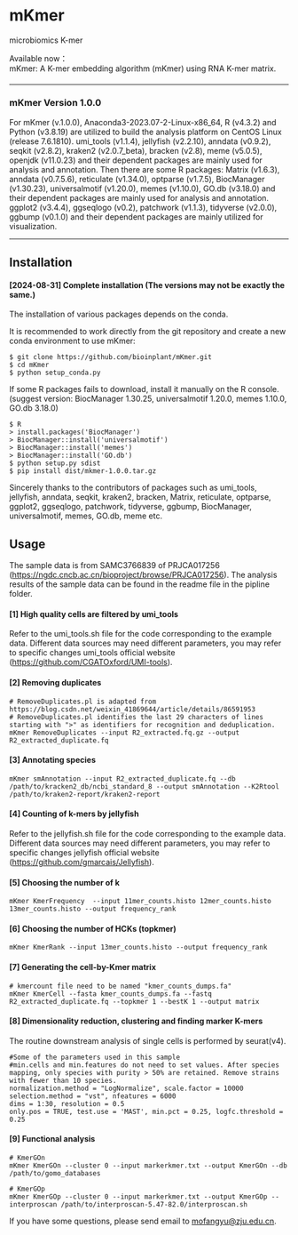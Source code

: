 # mKmer
microbiomics  K-mer  
    
Available now：    
mKmer: A K-mer embedding algorithm (mKmer) using RNA K-mer matrix.        

#### ####
#### ####
------------------------------------------------------------------------------------------------------------------------------------------
#### ####
#### ####
### mKmer Version 1.0.0 ###

For mKmer (v.1.0.0), Anaconda3-2023.07-2-Linux-x86_64, R (v4.3.2) and Python (v3.8.19) are utilized to build the analysis platform on CentOS Linux (release 7.6.1810). umi_tools (v1.1.4), jellyfish (v2.2.10), anndata (v0.9.2), seqkit (v2.8.2), kraken2 (v2.0.7_beta), bracken (v2.8), meme (v5.0.5), openjdk (v11.0.23) and their dependent packages are mainly used for analysis and annotation. Then there are some R packages: Matrix (v1.6.3), anndata (v0.7.5.6), reticulate (v1.34.0), optparse (v1.7.5), BiocManager (v1.30.23), universalmotif (v1.20.0), memes (v1.10.0), GO.db (v3.18.0) and their dependent packages are mainly used for analysis and annotation. ggplot2 (v3.4.4), ggseqlogo (v0.2), patchwork (v1.1.3), tidyverse (v2.0.0), ggbump (v0.1.0) and their dependent packages are mainly utilized for visualization.

---

## Installation
#### [2024-08-31] Complete installation (The versions may not be exactly the same.) ####
The installation of various packages depends on the conda.

It is recommended to work directly from the git repository and create a new conda environment to use mKmer:
```
$ git clone https://github.com/bioinplant/mKmer.git
$ cd mKmer
$ python setup_conda.py
```
If some R packages fails to download, install it manually on the R console. 
(suggest version: BiocManager 1.30.25, universalmotif 1.20.0, memes 1.10.0, GO.db 3.18.0)
```
$ R
> install.packages('BiocManager')
> BiocManager::install('universalmotif')
> BiocManager::install('memes')
> BiocManager::install('GO.db')
$ python setup.py sdist
$ pip install dist/mkmer-1.0.0.tar.gz
```
Sincerely thanks to the contributors of packages such as umi_tools, jellyfish, anndata, seqkit, kraken2, bracken, Matrix, reticulate, optparse, ggplot2, ggseqlogo, patchwork, tidyverse, ggbump, BiocManager, universalmotif, memes, GO.db, meme etc.    

## Usage
The sample data is from SAMC3766839 of PRJCA017256 (https://ngdc.cncb.ac.cn/bioproject/browse/PRJCA017256). The analysis results of the sample data can be found in the readme file in the pipline folder.

#### [1] High quality cells are filtered by umi_tools ###
Refer to the umi_tools.sh file for the code corresponding to the example data. Different data sources may need different parameters, you may refer to specific changes umi_tools official website (https://github.com/CGATOxford/UMI-tools).

#### [2] Removing duplicates ###
```
# RemoveDuplicates.pl is adapted from https://blog.csdn.net/weixin_41869644/article/details/86591953
# RemoveDuplicates.pl identifies the last 29 characters of lines starting with ">" as identifiers for recognition and deduplication.
mKmer RemoveDuplicates --input R2_extracted.fq.gz --output R2_extracted_duplicate.fq
```
#### [3] Annotating species ###
```
mKmer smAnnotation --input R2_extracted_duplicate.fq --db /path/to/kracken2_db/ncbi_standard_8 --output smAnnotation --K2Rtool /path/to/kraken2-report/kraken2-report
```

#### [4] Counting of k-mers by jellyfish ###
Refer to the jellyfish.sh file for the code corresponding to the example data. Different data sources may need different parameters, you may refer to specific changes jellyfish official website (https://github.com/gmarcais/Jellyfish).
#### [5] Choosing the number of k ###
```
mKmer KmerFrequency  --input 11mer_counts.histo 12mer_counts.histo 13mer_counts.histo --output frequency_rank
```

#### [6] Choosing the number of HCKs (topkmer) ###
```
mKmer KmerRank --input 13mer_counts.histo --output frequency_rank
```

#### [7] Generating the cell-by-Kmer matrix ###
```
# kmercount file need to be named "kmer_counts_dumps.fa"
mKmer KmerCell --fasta kmer_counts_dumps.fa --fastq R2_extracted_duplicate.fq --topkmer 1 --bestK 1 --output matrix
```
#### [8] Dimensionality reduction, clustering and finding marker K-mers ###
The routine downstream analysis of single cells is performed by seurat(v4).
```
#Some of the parameters used in this sample
#min.cells and min.features do not need to set values. After species mapping, only species with purity > 50% are retained. Remove strains with fewer than 10 species.
normalization.method = "LogNormalize", scale.factor = 10000
selection.method = "vst", nfeatures = 6000
dims = 1:30, resolution = 0.5
only.pos = TRUE, test.use = 'MAST', min.pct = 0.25, logfc.threshold = 0.25
```

#### [9] Functional analysis ###
```
# KmerGOn 
mKmer KmerGOn --cluster 0 --input markerkmer.txt --output KmerGOn --db /path/to/gomo_databases
```
```
# KmerGOp
mKmer KmerGOp --cluster 0 --input markerkmer.txt --output KmerGOp --interproscan /path/to/interproscan-5.47-82.0/interproscan.sh
```

If you have some questions, please send email to mofangyu@zju.edu.cn.    
